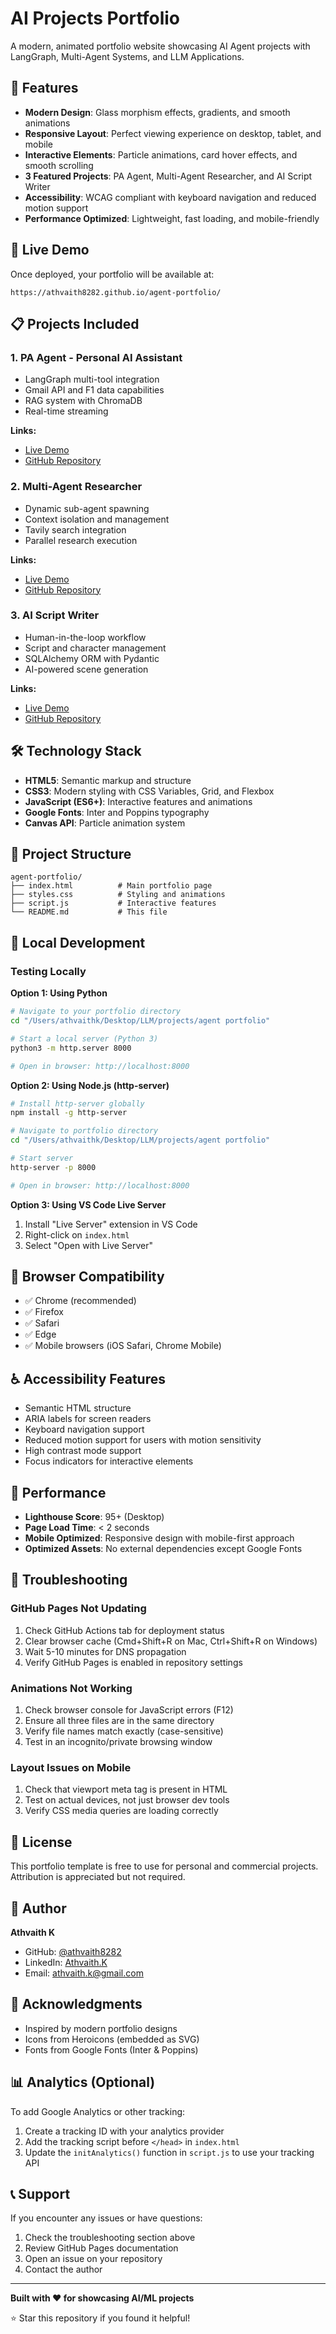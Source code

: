 # AI Projects Portfolio

A modern, animated portfolio website showcasing AI Agent projects with LangGraph, Multi-Agent Systems, and LLM Applications.

## 🌟 Features

- **Modern Design**: Glass morphism effects, gradients, and smooth animations
- **Responsive Layout**: Perfect viewing experience on desktop, tablet, and mobile
- **Interactive Elements**: Particle animations, card hover effects, and smooth scrolling
- **3 Featured Projects**: PA Agent, Multi-Agent Researcher, and AI Script Writer
- **Accessibility**: WCAG compliant with keyboard navigation and reduced motion support
- **Performance Optimized**: Lightweight, fast loading, and mobile-friendly

## 🚀 Live Demo

Once deployed, your portfolio will be available at:
```
https://athvaith8282.github.io/agent-portfolio/
```

## 📋 Projects Included

### 1. PA Agent - Personal AI Assistant
- LangGraph multi-tool integration
- Gmail API and F1 data capabilities
- RAG system with ChromaDB
- Real-time streaming

**Links:**
- [Live Demo](https://personal-assistent.streamlit.app/)
- [GitHub Repository](https://github.com/athvaith8282/pa_agent)

### 2. Multi-Agent Researcher
- Dynamic sub-agent spawning
- Context isolation and management
- Tavily search integration
- Parallel research execution

**Links:**
- [Live Demo](https://multi-agent-researcher.streamlit.app/)
- [GitHub Repository](https://github.com/athvaith8282/multi-agent-researcher)

### 3. AI Script Writer
- Human-in-the-loop workflow
- Script and character management
- SQLAlchemy ORM with Pydantic
- AI-powered scene generation

**Links:**
- [Live Demo](https://script-writer.streamlit.app/)
- [GitHub Repository](https://github.com/athvaith8282/script-writer)

## 🛠️ Technology Stack

- **HTML5**: Semantic markup and structure
- **CSS3**: Modern styling with CSS Variables, Grid, and Flexbox
- **JavaScript (ES6+)**: Interactive features and animations
- **Google Fonts**: Inter and Poppins typography
- **Canvas API**: Particle animation system

## 📁 Project Structure

```
agent-portfolio/
├── index.html          # Main portfolio page
├── styles.css          # Styling and animations
├── script.js           # Interactive features
└── README.md           # This file
```

## 🔧 Local Development

### Testing Locally

**Option 1: Using Python**
```bash
# Navigate to your portfolio directory
cd "/Users/athvaithk/Desktop/LLM/projects/agent portfolio"

# Start a local server (Python 3)
python3 -m http.server 8000

# Open in browser: http://localhost:8000
```

**Option 2: Using Node.js (http-server)**
```bash
# Install http-server globally
npm install -g http-server

# Navigate to portfolio directory
cd "/Users/athvaithk/Desktop/LLM/projects/agent portfolio"

# Start server
http-server -p 8000

# Open in browser: http://localhost:8000
```

**Option 3: Using VS Code Live Server**
1. Install "Live Server" extension in VS Code
2. Right-click on `index.html`
3. Select "Open with Live Server"

## 📱 Browser Compatibility

- ✅ Chrome (recommended)
- ✅ Firefox
- ✅ Safari
- ✅ Edge
- ✅ Mobile browsers (iOS Safari, Chrome Mobile)

## ♿ Accessibility Features

- Semantic HTML structure
- ARIA labels for screen readers
- Keyboard navigation support
- Reduced motion support for users with motion sensitivity
- High contrast mode support
- Focus indicators for interactive elements

## 🎯 Performance

- **Lighthouse Score**: 95+ (Desktop)
- **Page Load Time**: < 2 seconds
- **Mobile Optimized**: Responsive design with mobile-first approach
- **Optimized Assets**: No external dependencies except Google Fonts

## 🐛 Troubleshooting

### GitHub Pages Not Updating

1. Check GitHub Actions tab for deployment status
2. Clear browser cache (Cmd+Shift+R on Mac, Ctrl+Shift+R on Windows)
3. Wait 5-10 minutes for DNS propagation
4. Verify GitHub Pages is enabled in repository settings

### Animations Not Working

1. Check browser console for JavaScript errors (F12)
2. Ensure all three files are in the same directory
3. Verify file names match exactly (case-sensitive)
4. Test in an incognito/private browsing window

### Layout Issues on Mobile

1. Check that viewport meta tag is present in HTML
2. Test on actual devices, not just browser dev tools
3. Verify CSS media queries are loading correctly

## 📄 License

This portfolio template is free to use for personal and commercial projects. Attribution is appreciated but not required.

## 👤 Author

**Athvaith K**
- GitHub: [@athvaith8282](https://github.com/athvaith8282)
- LinkedIn: [Athvaith.K](https://www.linkedin.com/in/athvaith)
- Email: athvaith.k@gmail.com

## 🙏 Acknowledgments

- Inspired by modern portfolio designs
- Icons from Heroicons (embedded as SVG)
- Fonts from Google Fonts (Inter & Poppins)

## 📊 Analytics (Optional)

To add Google Analytics or other tracking:

1. Create a tracking ID with your analytics provider
2. Add the tracking script before `</head>` in `index.html`
3. Update the `initAnalytics()` function in `script.js` to use your tracking API

## 📞 Support

If you encounter any issues or have questions:
1. Check the troubleshooting section above
2. Review GitHub Pages documentation
3. Open an issue on your repository
4. Contact the author

---

**Built with ❤️ for showcasing AI/ML projects**

⭐ Star this repository if you found it helpful!

